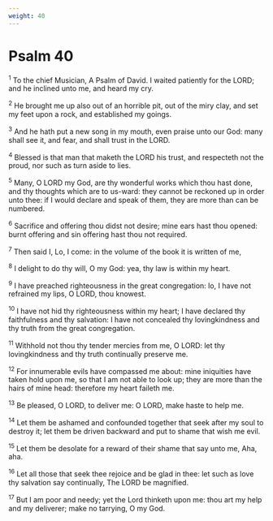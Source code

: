 ```yaml
---
weight: 40
---
```


# Psalm 40

<sup>1</sup> To the chief Musician, A Psalm of David. I waited patiently for the LORD; and he inclined unto me, and heard my cry. 

<sup>2</sup> He brought me up also out of an horrible pit, out of the miry clay, and set my feet upon a rock, and established my goings. 

<sup>3</sup> And he hath put a new song in my mouth, even praise unto our God: many shall see it, and fear, and shall trust in the LORD. 

<sup>4</sup> Blessed is that man that maketh the LORD his trust, and respecteth not the proud, nor such as turn aside to lies. 

<sup>5</sup> Many, O LORD my God, are thy wonderful works which thou hast done, and thy thoughts which are to us-ward: they cannot be reckoned up in order unto thee: if I would declare and speak of them, they are more than can be numbered. 

<sup>6</sup> Sacrifice and offering thou didst not desire; mine ears hast thou opened: burnt offering and sin offering hast thou not required. 

<sup>7</sup> Then said I, Lo, I come: in the volume of the book it is written of me, 

<sup>8</sup> I delight to do thy will, O my God: yea, thy law is within my heart. 

<sup>9</sup> I have preached righteousness in the great congregation: lo, I have not refrained my lips, O LORD, thou knowest. 

<sup>10</sup> I have not hid thy righteousness within my heart; I have declared thy faithfulness and thy salvation: I have not concealed thy lovingkindness and thy truth from the great congregation. 

<sup>11</sup> Withhold not thou thy tender mercies from me, O LORD: let thy lovingkindness and thy truth continually preserve me. 

<sup>12</sup> For innumerable evils have compassed me about: mine iniquities have taken hold upon me, so that I am not able to look up; they are more than the hairs of mine head: therefore my heart faileth me. 

<sup>13</sup> Be pleased, O LORD, to deliver me: O LORD, make haste to help me. 

<sup>14</sup> Let them be ashamed and confounded together that seek after my soul to destroy it; let them be driven backward and put to shame that wish me evil. 

<sup>15</sup> Let them be desolate for a reward of their shame that say unto me, Aha, aha. 

<sup>16</sup> Let all those that seek thee rejoice and be glad in thee: let such as love thy salvation say continually, The LORD be magnified. 

<sup>17</sup> But I am poor and needy; yet the Lord thinketh upon me: thou art my help and my deliverer; make no tarrying, O my God. 


